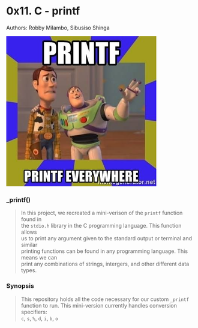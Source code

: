 # 0x11. C - printf
Authors: Robby Milambo, Sibusiso Shinga

<img src="https://raw.githubusercontent.com/RobbyMil/printf/master/images.jpeg">

### _printf()                                            
> In this project, we recreated a mini-verison of the ```printf``` function found in                                 
> the ```stdio.h``` library in the C programming language.
This function allows                                      
> us to print any argument given to the standard output or terminal and similar                                      
> printing functions can be found in any programming language. This means we can                                     
> print any combinations of strings, intergers, and other different data types.                                                                                                 
### Synopsis                                              
> This repository holds all the code necessary for our custom ```_printf```                                          
> function to run. This mini-version currently handles conversion specifiers:                                         
> ```c```, ```s```, ```%```, ```d```, ```i```, ```b```, ```o```
